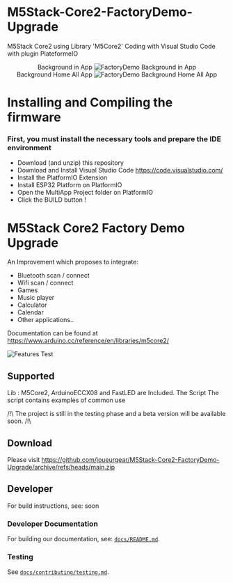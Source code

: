 # M5Stack-Core2-FactoryDemo-Upgrade
M5Stack Core2 using Library 'M5Core2'
Coding with Visual Studio Code with plugin PlateformeIO

<div align="center">
  Background in App
	<img alt="FactoryDemo Background in App" src="https://zupimages.net/up/21/28/rqdj.jpg" />
	<br />
  Background Home All App
	<img alt="FactoryDemo Background Home All App" src="https://zupimages.net/up/21/28/bhd5.jpg" />
</div>

# Installing and Compiling the firmware

### First, you must install the necessary tools and prepare the IDE environment

- Download (and unzip) this repository
- Download and Install Visual Studio Code https://code.visualstudio.com/
- Install the PlatformIO Extension
- Install ESP32 Platform on PlatformIO
- Open the MultiApp Project folder on PlatformIO
- Click the BUILD button !

# M5Stack Core2 Factory Demo Upgrade

An Improvement which proposes to integrate:
- Bluetooth scan / connect
- Wifi scan / connect
- Games
- Music player
- Calculator
- Calendar
- Other applications..

Documentation can be found at <https://www.arduino.cc/reference/en/libraries/m5core2/>  

![Features Test](https://www.zupimages.net/up/21/28/aumb.gif)

## Supported

Lib : M5Core2, ArduinoECCX08 and FastLED are Included.
The Script The script contains examples of common use

/!\ The project is still in the testing phase and a beta version will be available soon. /!\


## Download

Please visit https://github.com/joueurgear/M5Stack-Core2-FactoryDemo-Upgrade/archive/refs/heads/main.zip


## Developer
For build instructions, see: soon

### Developer Documentation
For building our documentation, see: [`docs/README.md`](docs/README.md).

### Testing
See [`docs/contributing/testing.md`](./docs/contributing/testing.md).
